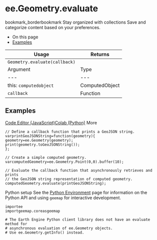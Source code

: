  
#  ee.Geometry.evaluate
bookmark_borderbookmark Stay organized with collections  Save and categorize content based on your preferences.
  * On this page
  * [Examples](https://developers.google.com/earth-engine/apidocs/ee-geometry-evaluate#examples)


Usage | Returns  
---|---  
`Geometry.evaluate(callback)` |   
Argument | Type | Details  
---|---|---  
this: `computedobject` | ComputedObject | The ComputedObject instance.  
`callback` | Function | A function of the form function(success, failure), called when the server returns an answer. If the request succeeded, the success argument contains the evaluated result. If the request failed, the failure argument will contains an error message.  
## Examples
[Code Editor (JavaScript)](https://developers.google.com/earth-engine/apidocs/ee-geometry-evaluate#code-editor-javascript-sample)[Colab (Python)](https://developers.google.com/earth-engine/apidocs/ee-geometry-evaluate#colab-python-sample) More
```
// Define a callback function that prints a GeoJSON string.
varprintGeoJSONString=function(geometry){
geometry=ee.Geometry(geometry);
print(geometry.toGeoJSONString());
};

// Create a simple computed geometry.
varcomputedGeometry=ee.Geometry.Point(0,0).buffer(10);

// Evaluate the callback function that asynchronously retrieves and prints
// the GeoJSON string representation of computed geometry.
computedGeometry.evaluate(printGeoJSONString);
```
Python setup
See the [ Python Environment](https://developers.google.com/earth-engine/guides/python_install) page for information on the Python API and using `geemap` for interactive development.
```
importee
importgeemap.coreasgeemap
```
```
# The Earth Engine Python client library does not have an evaluate method for
# asynchronous evaluation of ee.Geometry objects.
# Use ee.Geometry.getInfo() instead.
```

